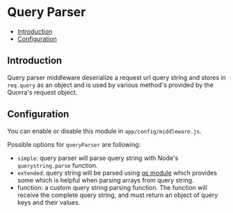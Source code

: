 # Query Parser

 - [Introduction](#introduction)
 - [Configuration](#configuration)

## Introduction

Query parser middleware deserialize a request url query string and stores in `req.query` as an object and is used by
various method's provided by the Quorra's request object.

## Configuration

You can enable or disable this module in `app/config/middleware.js`.

Possible options for `queryParser` are following:

- `simple`: query parser will parse query string with Node's `querystring.parse` function.
- `extended`: query string will be parsed using [qs module](https://www.npmjs.com/package/qs) which provides some
which is helpful when parsing arrays from query string.
- function: a custom query string parsing function. The function will receive the complete query string, and must
return an object of query keys and their values.